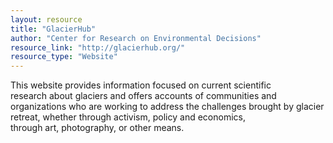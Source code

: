 ```yaml
---
layout: resource
title: "GlacierHub"
author: "Center for Research on Environmental Decisions"
resource_link: "http://glacierhub.org/"
resource_type: "Website"
---
```


This website provides information focused on current scientific research about glaciers and offers accounts of communities and organizations who are working to address the challenges brought by glacier retreat, whether through activism, policy and economics, through art, photography, or other means.
